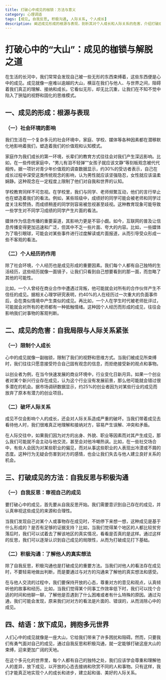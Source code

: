 ```yaml
---
title: 打破心中成见的枷锁：方法与意义
category: 心理调适
tags: [成见, 自我反思, 积极沟通, 人际关系, 个人成长]
description: 阐述成见形成的根源与表现，剖析其对个人成长和人际关系的危害，介绍打破成见的自我反思和积极沟通等方法，强调放下成见对个人和人际关系的重要性。
---
```


# 打破心中的“大山”：成见的枷锁与解脱之道

在生活的长河中，我们常常会发现自己被一些无形的东西束缚着，这些东西便是心中的成见。成见就像一座难以逾越的大山，横亘在我们与他人、与世界之间，阻碍着我们真正的理解、接纳和成长。它看似无形，却无比沉重，让我们在不知不觉中陷入了狭隘的视野和固化的思维模式。

## 一、成见的形成：根源与表现

### （一）社会环境的影响
我们生活在一个复杂多元的社会环境中，家庭、学校、媒体等各种因素都在潜移默化地影响着我们，塑造着我们的价值观和认知模式。

家庭作为我们成长的第一环境，长辈们的教育方式往往会对我们产生深远影响。比如，在一些传统家庭中，“男儿有泪不轻弹”“女孩子就应该文静”等刻板观念被代代相传。据一项针对青少年价值观的调查数据显示，约30%的受访者表示，自己在成长过程中深受这类传统观念的影响，认为男性就应该坚强隐忍，女性就应该温柔娴静。这种观念在一定程度上限制了他们对自我和世界的认知。

学校教育同样不可忽视。在学校里，我们与同学、老师频繁互动，他们的言行举止也在塑造着我们的看法。例如，某些班级中，成绩好的同学可能会被老师和同学过度关注和赞扬，而成绩稍差的同学则容易被忽视甚至歧视。这种教育现象可能导致一些学生对不同学习成绩的同学产生片面的看法。

媒体作为信息传播的重要渠道，其影响力更是不容小觑。如今，互联网的普及让信息传播变得更加迅速和广泛，但其中不乏一些片面、夸大的内容。比如，一些媒体为了吸引眼球，可能会对某些事件进行过度解读或片面报道，从而引导受众形成一些不客观的看法。

### （二）个人经历的作用
除了社会环境，个人经历也是成见形成的重要因素。我们每个人都有自己独特的生活经历，这些经历就像一面镜子，让我们只看到自己想要看到的那一面，而忽略了其他的可能性。

比如，一个人曾经在商业合作中遭遇过背叛，他可能就会对所有的合作伙伴产生不信任的成见。据相关心理学研究表明，约40%的人在经历过一次重大的负面事件后，会在类似情境中产生类似的成见。再比如，一个人在学生时代被老师批评过，可能就会对所有的老师都有一种抵触情绪。这种因个人经历而形成的成见，往往会影响我们对事物的客观判断。

## 二、成见的危害：自我局限与人际关系紧张

### （一）限制个人成长
心中的成见就像一副枷锁，限制了我们的视野和思维方式。当我们被成见所束缚时，我们往往只愿意接受符合自己固有观念的信息，而拒绝接受新的观点和事物。

以创业者为例，在当今快速发展的商业环境中，行业变化日新月异。如果一个创业者对某个新兴行业存在成见，认为这个行业没有发展前景，那么他可能就会错过很多潜在的机会。据市场调研数据显示，约25%的创业者因为对某些行业的成见而放弃了原本有潜力的创业项目。

### （二）破坏人际关系
成见不仅会影响个人的成长，还会对人际关系造成严重的破坏。当我们带着成见去看待他人时，我们很难真正地理解和接纳对方，容易产生误解、冲突和矛盾。

在人际交往中，如果我们因为对方的出身、外貌、职业等因素而对其产生成见，那么我们可能就不会主动与他交流，甚至会对他冷嘲热讽。比如，在一些社交场合中，有些人会因为对某些职业的偏见，而对从事这些职业的人表现出冷漠或不屑的态度。这种行为无疑会伤害到对方的感情，也会让我们失去与他人建立良好关系的机会。

## 三、打破成见的方法：自我反思与积极沟通

### （一）自我反思：审视自己的成见
要打破心中的成见，首先要从自我反思开始。我们需要意识到自己存在的成见，并认真审视这些成见的来源和合理性。

当我们发现自己对某个人或事物存在成见时，不妨停下来想一想，这种成见是基于什么形成的？是否有足够的证据支持？比如，当我们觉得某个地区的人都比较贫穷落后时，我们可以试着去了解该地区的真实情况，看看是否真的是这样。通过这样的反思，我们可以逐渐认识到自己成见的局限性，从而为打破成见打下基础。

### （二）积极沟通：了解他人的真实想法
除了自我反思，积极沟通也是打破成见的重要方法。当我们对他人的看法存在成见时，不要轻易地做出判断，而是要通过与对方的沟通来了解他的真实想法和感受。

在与他人交流的过程中，我们要保持开放的心态，尊重对方的意见和观点，认真倾听他的故事和经历。比如，当我们觉得某个同事工作效率低下时，我们可以找个合适的时间和他聊一聊，了解他是否遇到了什么困难或者有什么特殊的原因。通过沟通，我们可能会发现，原来我们对对方的看法是片面的、错误的，从而消除心中的成见。

## 四、结语：放下成见，拥抱多元世界
人们心中的成见就像是一座大山，它给我们带来了许多困扰和阻碍。然而，只要我们有勇气面对自己的成见，通过自我反思和积极沟通，就一定能够打破这座大山的束缚，迎来更加广阔的天地。

在这个多元化的世界里，每个人都有自己的独特之处，我们应该学会尊重和理解他人的差异，放下成见，以开放的心态去接纳和欣赏不同的人和事物。只有这样，我们才能真正地实现个人的成长和进步，建立起和谐、美好的人际关系。
